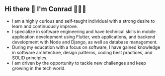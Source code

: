 ## Hi there 👋 I'm Conrad 👨🏻‍💻

- I am a highly curious and self-taught individual with a strong desire to learn and continuously improve.
- I specialize in software engineering and have technical skills in mobile application development using Flutter, web applications, and backend development with Node and Django, as well as database management.
- During my education with a focus on software, I have gained knowledge in software architecture, design patterns, coding best practices, and SOLID principles.
-  I am driven by the opportunity to tackle new challenges and keep growing in the tech world.

<!--
**conraaad/conraaad** is a ✨ _special_ ✨ repository because its `README.md` (this file) appears on your GitHub profile.

Here are some ideas to get you started:

- 🔭 I’m currently working on ...
- 🌱 I’m currently learning ...
- 👯 I’m looking to collaborate on ...
- 🤔 I’m looking for help with ...
- 💬 Ask me about ...
- 📫 How to reach me: ...
- 😄 Pronouns: ...
- ⚡ Fun fact: ...
-->
